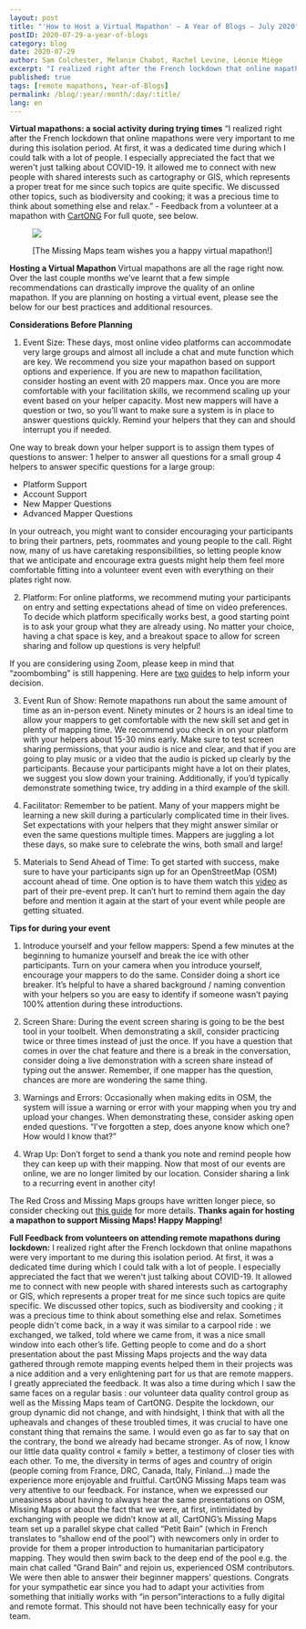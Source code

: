 ```yaml
---
layout: post
title: "'How to Host a Virtual Mapathon' – A Year of Blogs – July 2020"
postID: 2020-07-29-a-year-of-blogs
category: blog
date: 2020-07-29
author: Sam Colchester, Melanie Chabot, Rachel Levine, Léonie Miège
excerpt: "I realized right after the French lockdown that online mapathons were very important to me during this isolation period."
published: true
tags: [remote mapathons, Year-of-Blogs]
permalink: /blog/:year/:month/:day/:title/
lang: en
---
```


**Virtual mapathons: a social activity during trying times**
“I realized right after the French lockdown that online mapathons were very important to me during this isolation period. At first, it was a dedicated time during which I could talk with a lot of people. I especially appreciated the fact that we weren't just talking about COVID-19. It allowed me to connect with new people with shared interests such as cartography or GIS, which represents a proper treat for me since such topics are quite specific. We discussed other topics, such as biodiversity and cooking; it was a precious time to think about something else and relax.” - Feedback from a volunteer at a mapathon with [CartONG](https://www.cartong.org/) For full quote, see below.

<figure>
<img src="https://www.missingmaps.org/img/images/missingmaps-blog_20200729_photo1.png">
<p class="caption"> [The Missing Maps team wishes you a happy virtual mapathon!]</p>
</figure>

**Hosting a Virtual Mapathon**
Virtual mapathons are all the rage right now. Over the last couple months we’ve learnt that a few simple recommendations can drastically improve the quality of an online mapathon. If you are planning on hosting a virtual event, please see the below for our best practices and additional resources.

**Considerations Before Planning**
1) Event Size:
These days, most online video platforms can accommodate very large groups and almost all include a chat and mute function which are key. We recommend you size your mapathon based on support options and experience. If you are new to mapathon facilitation, consider hosting an event with 20 mappers max. Once you are more comfortable with your facilitation skills, we recommend scaling up your event based on your helper capacity.  Most new mappers will have a question or two, so you’ll want to make sure a system is in place to answer questions quickly. Remind your helpers that they can and should interrupt you if needed.

One way to break down your helper support is to assign them types of questions to answer:
1 helper to answer all questions for a small group
4 helpers to answer specific questions for a large group:
- Platform Support
- Account Support
- New Mapper Questions
- Advanced Mapper Questions

In your outreach, you might want to consider encouraging your participants to bring their partners, pets, roommates and young people to the call.  Right now, many of us have caretaking responsibilities, so letting people know that we anticipate and encourage extra guests might help them feel more comfortable fitting into a volunteer event even with everything on their plates right now.

2) Platform:
For online platforms, we recommend muting your participants on entry and setting expectations ahead of time on video preferences. To decide which platform specifically works best, a good starting point is to ask your group what they are already using. No matter your choice, having a chat space is key, and a breakout space to allow for screen sharing and follow up questions is very helpful!

If you are considering using Zoom, please keep in mind that “zoombombing” is still happening.  Here are [two](https://palantetech.coop/zoomboming-self-defense/tech-guide) [guides](https://docs.google.com/document/d/1KLRrnm6g5YvD8QRSPwwNWq6NPk9FYvMpZPy_XEyOmMM/edit#heading=h.1on1dg3umpkx) to help inform your decision.

3) Event Run of Show:
Remote mapathons run about the same amount of time as an in-person event.  Ninety minutes or 2 hours is an ideal time to allow your mappers to get comfortable with the new skill set and get in plenty of mapping time.  We recommend you check in on your platform with your helpers about 15-30 mins early. Make sure to test screen sharing permissions, that your audio is nice and clear, and that if you are going to play music or a video that the audio is picked up clearly by the participants. Because your participants might have a lot on their plates, we suggest you slow down your training. Additionally, if you’d typically demonstrate something twice, try adding in a third example of the skill.

4) Facilitator:
Remember to be patient. Many of your mappers might be learning a new skill during a particularly complicated time in their lives. Set expectations with your helpers that they might answer similar or even the same questions multiple times. Mappers are juggling a lot these days, so make sure to celebrate the wins, both small and large!

5) Materials to Send Ahead of Time:
To get started with success, make sure to have your participants sign up for an OpenStreetMap (OSM) account ahead of time. One option is to have them watch this [video](https://www.youtube.com/watch?v=wqQdDgjBOvY&feature=emb_title) as part of their pre-event prep. It can’t hurt to remind them again the day before and mention it again at the start of your event while people are getting situated. 

**Tips for during your event**
1) Introduce yourself and your fellow mappers: Spend a few minutes at the beginning to humanize yourself and break the ice with other participants. Turn on your camera when you introduce yourself, encourage your mappers to do the same. Consider doing a short ice breaker. It’s helpful to have a shared background / naming convention with your helpers so you are easy to identify if someone wasn’t paying 100% attention during these introductions. 

2) Screen Share: During the event screen sharing is going to be the best tool in your toolbelt.  When demonstrating a skill, consider practicing twice or three times instead of just the once. If you have a question that comes in over the chat feature and there is a break in the conversation, consider doing a live demonstration with a screen share instead of typing out the answer. Remember, if one mapper has the question, chances are more are wondering the same thing. 

3) Warnings and Errors: Occasionally when making edits in OSM, the system will issue a warning or error with your mapping when you try and upload your changes. When demonstrating these, consider asking open ended questions. “I’ve forgotten a step, does anyone know which one? How would I know that?” 

4) Wrap Up: Don’t forget to send a thank you note and remind people how they can keep up with their mapping. Now that most of our events are online, we are no longer limited by our location. Consider sharing a link to a recurring event in another city! 

The Red Cross and Missing Maps groups have written longer piece, so consider checking out [this guide](https://docs.google.com/document/d/1Shy05ZnRJp5xSbZWcUH_41caBNaV2yzazECbN5ngwOU/edit) for more details. 
**Thanks again for hosting a mapathon to support Missing Maps! Happy Mapping!**



**Full Feedback from volunteers on attending remote mapathons during lockdown:**
I realized right after the French lockdown that online mapathons were very important to me during this isolation period.
At first, it was a dedicated time during which I could talk with a lot of people. I especially appreciated the fact that we weren't just talking about COVID-19. It allowed me to connect with new people with shared interests such as cartography or GIS, which represents a proper treat for me since such topics are quite specific. We discussed other topics, such as biodiversity and cooking ; it was a precious time to think about something else and relax. Sometimes people didn't come back, in a way it was similar to a carpool ride : we exchanged, we talked, told where we came from, it was a nice small window into each other’s life.
Getting people to come and do a short presentation about the past Missing Maps projects and the way data gathered through remote mapping events helped them in their projects was a nice addition and a very enlightening part for us that are remote mappers. I greatly appreciated the feedback.
It was also a time during which I saw the same faces on a regular basis : our volunteer data quality control group as well as the Missing Maps team of CartONG.  Despite the lockdown, our group dynamic did not change, and with hindsight, I think that with all the upheavals and changes of these troubled times, it was crucial to have one constant thing that remains the same. I would even go as far to say that on the contrary, the bond we already had became stronger. As of now, I know our little data quality control « family » better, a testimony of closer ties with each other. To me, the diversity in terms of ages and country of origin (people coming from France, DRC, Canada, Italy, Finland…) made the experience more enjoyable and fruitful.
CartONG Missing Maps team was very attentive to our feedback. For instance, when we expressed our uneasiness about having to always hear the same presentations on OSM, Missing Maps or about the fact that we were, at first, intimidated by exchanging with people we didn’t know at all, CartONG’s Missing Maps team set up a parallel skype chat called “Petit Bain” (which in French translates to “shallow end of the pool”) with newcomers only in order to provide for them a proper introduction to humanitarian participatory mapping. They would then swim back to the deep end of the pool e.g. the main chat called “Grand Bain” and rejoin us, experienced OSM contributors. We were then able to answer their beginner mappers’ questions.
Congrats for your sympathetic ear since you had to adapt your activities from something that initially works with “in person”interactions to a fully digital and remote format. This should not have been technically easy for your team.

